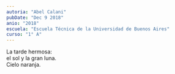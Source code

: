 ```yaml
---
autoria: "Abel Calani"
pubDate: "Dec 9 2018"
anio: "2018"
escuela: "Escuela Técnica de la Universidad de Buenos Aires"
curso: "1° A"
---
```


La tarde hermosa:\
el sol y la gran luna.\
Cielo naranja.
